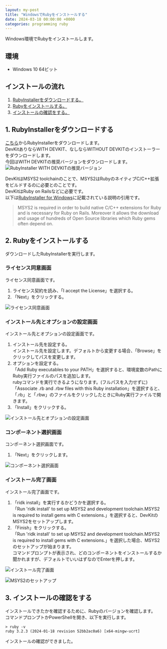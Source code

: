 ```yaml
---
layout: my-post
title: "WindowsでRubyをインストールする"
date: 2024-03-18 00:00:00 +0000
categories: programming ruby
---
```


Windows環境でRubyをインストールします。

## 環境
- Windows 10 64ビット

## インストールの流れ
1. [RubyInstallerをダウンロードする。](#1-rubyinstallerをダウンロードする)
2. [Rubyをインストールする。](#2-rubyをインストールする)
3. [インストールの確認をする。](#3-インストールの確認をする)

## 1. RubyInstallerをダウンロードする
[こちら](https://rubyinstaller.org/downloads/)からRubyInstallerをダウンロードします。  
DevKitありならWITH DEVKIT、なしならWITHOUT DEVKITのインストーラーをダウンロードします。  
今回はWITH DEVKITの推奨バージョンをダウンロードします。  
![RubyInstaller WITH DEVKITの推奨バージョン](/assets/images/programming/ruby/installing-ruby-on-windows/image1.png "RubyInstaller WITH DEVKITの推奨バージョン")

DevKitはMSYS2 toolchainのことで、MSYS2はRubyのネイティブC/C++拡張をビルドするのに必要とのことです。  
DevKitはRuby on Railsなどに必要です。  
以下は[RubyInstaller for Windows](https://rubyinstaller.org/downloads/)に記載されている説明の引用です。
> MSYS2 is required in order to build native C/C++ extensions for Ruby and is necessary for Ruby on Rails. Moreover it allows the download and usage of hundreds of Open Source libraries which Ruby gems often depend on.

## 2. Rubyをインストールする
ダウンロードしたRubyInstallerを実行します。  

### ライセンス同意画面
ライセンス同意画面です。
1. ライセンス契約を読み、「I accept the License」を選択する。
2. 「Next」をクリックする。

![ライセンス同意画面](/assets/images/programming/ruby/installing-ruby-on-windows/image2.png "ライセンス同意画面")

### インストール先とオプションの設定画面
インストール先とオプションの設定画面です。
1. インストール先を設定する。  
インストール先を設定します。デフォルトから変更する場合、「Browse」をクリックしてパスを変更します。
2. オプションを設定する。  
「Add Ruby executables to your PATH」を選択すると、環境変数のPathにRuby実行ファイルのパスを追加します。  
rubyコマンドを実行できるようになります。(フルパスを入力せずに)  
「Associate .rb and .rbw files with this Ruby installation」を選択すると、「.rb」と「.rbw」のファイルをクリックしたときにRuby実行ファイルで開きます。
3. 「Install」をクリックする。

![インストール先とオプションの設定画面](/assets/images/programming/ruby/installing-ruby-on-windows/image3.png "インストール先とオプションの設定画面")

### コンポーネント選択画面
コンポーネント選択画面です。
1. 「Next」をクリックします。

![コンポーネント選択画面](/assets/images/programming/ruby/installing-ruby-on-windows/image4.png "コンポーネント選択画面")

### インストール完了画面
インストール完了画面です。
1. 「ridk install」を実行するかどうかを選択する。  
「Run 'ridk install' to set up MSYS2 and development toolchain.MSYS2 is required to install gems with C extensions.」を選択すると、DevKitのMSYS2をセットアップします。
2. 「Finish」をクリックする。  
「Run 'ridk install' to set up MSYS2 and development toolchain.MSYS2 is required to install gems with C extensions.」を選択した場合、MSYS2のセットアップが始まります。  
コマンドプロンプトが表示され、どのコンポーネントをインストールするか聞かれますが、デフォルトでいいはずなのでEnterを押します。

![インストール完了画面](/assets/images/programming/ruby/installing-ruby-on-windows/image5.png "インストール完了画面")

![MSYS2のセットアップ](/assets/images/programming/ruby/installing-ruby-on-windows/image6.png "MSYS2のセットアップ")

## 3. インストールの確認をする
インストールできたかを確認するために、Rubyのバージョンを確認します。  
コマンドプロンプトかPowerShellを開き、以下を実行します。
```
> ruby -v
ruby 3.2.3 (2024-01-18 revision 52bb2ac0a6) [x64-mingw-ucrt]
```
インストールの確認ができました。